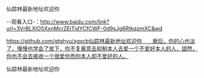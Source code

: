 仙踪林最新地址欢迎你

--观看入口-：http://www.baidu.com/link?url=3VrBLXlO5XxnMcrZEiTidYCfCWF-0d9sJg6RtkqzmXC&wd

https://github.com/gtghyu/xgxcb仙踪林最新地址欢迎你　　厥后，你的心也淡了，慢慢也学会了放下，你不复蓄意去抑制本人去爱一个不爱好本人的人，固然，你也不会去接收一个很爱你而你本人却不爱好的人。

仙踪林最新地址欢迎你
